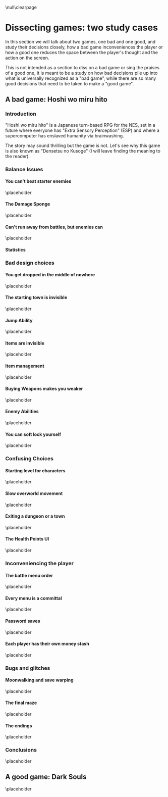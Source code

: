 \null\clearpage

Dissecting games: two study cases
=================================

In this section we will talk about two games, one bad and one good, and study their decisions closely, how a bad game inconveniences the player or how a good one reduces the space between the player's thought and the action on the screen.

This is not intended as a section to diss on a bad game or sing the praises of a good one, it is meant to be a study on how bad decisions pile up into what is universally recognized as a "bad game", while there are so many good decisions that need to be taken to make a "good game".

A bad game: Hoshi wo miru hito
-------------------------------

### Introduction

"Hoshi wo miru hito" is a Japanese turn-based RPG for the NES, set in a future where everyone has "Extra Sensory Perception" (ESP) and where a supercomputer has enslaved humanity via brainwashing.

The story may sound thrilling but the game is not. Let's see why this game is also known as "Densetsu no Kusoge" (I will leave finding the meaning to the reader).

### Balance Issues

#### You can't beat starter enemies

\placeholder

#### The Damage Sponge

\placeholder

#### Can't run away from battles, but enemies can

\placeholder

<!--
You can't beat starting enemies
"Barrier Maiden" Misa is the only character that can cross damage tiles without taking damage
You cannot run away from battles, until you get the teleport spell, which works better when failing
-->

#### Statistics

<!--
The defense stat scales so badly it's unnoticeable
The speed stat is unused (every battle goes your team - their team, regardless of speed)
-->

### Bad design choices

#### You get dropped in the middle of nowhere

<!--
You get dropped in the middle of nowhere, it's all in the manual
-->

\placeholder

#### The starting town is invisible

<!--
The starting town is INVISIBLE and there is a lousy in-game excuse for it
-->

\placeholder

#### Jump Ability

<!--
At level 1 you can "jump rivers" but you don't know which rivers you can jump
-->

\placeholder

#### Items are invisible

<!--
All items in the overworld (including plot-crucial ones) are invisible and only a "ding" tells you picked up something
-->

\placeholder

#### Item management

<!--
If you buy a new weapon, the old one gets automatically discarded
you can't un-equip items
-->

\placeholder

#### Buying Weapons makes you weaker

<!--
Buying weapons makes you weaker: the ray gun does less damage cause the defense values of enemies come into play
-->

\placeholder

#### Enemy Abilities

<!--
Kariou Ability for enemies (Paralysis + Poison un-curable in battle)
When all party members are paralyzed you don't game over, you have to wait to be killed
-->

\placeholder

#### You can soft lock yourself

<!--
Keycards disappear on use, so you can get softlocked if you don't buy enough
-->

\placeholder

### Confusing Choices

#### Starting level for characters

<!--
You start at level 0
-->
\placeholder

#### Slow overworld movement

<!--
Very slow movement in the overworld, when the NES can manage faster movement
-->
\placeholder

#### Exiting a dungeon or a town

<!--
Exiting a dungeon or a town gets you at the beginning of the map
-->
\placeholder

#### The Health Points UI

<!--
Since you can get 5 digits of health, but they wouldn't fit, the last digit is always cropped from your HP
-->
\placeholder

### Inconveniencing the player

#### The battle menu order

<!--
The first option is "ESP" instead of "Fight"
-->
\placeholder

#### Every menu is a committal

<!--
No "back button" on menus, every menu is a committal, if you don't have enough mana for an ESP, you lose a turn
-->
\placeholder

#### Password saves
<!--
Password saves + passwords get you back at the lower multiple of level 4 and money at a multiple of 255
-->
\placeholder

#### Each player has their own money stash

\placeholder

### Bugs and glitches

#### Moonwalking and save warping

\placeholder

#### The final maze

\placeholder

<!-- In the last maze, first floor, no walls or encounter tiles have been programmed, in the other floors, no walls were programmed -->

#### The endings

<!--
The endings (join, leave or fight: but the latter makes you lose automatically)
-->
\placeholder


### Conclusions

<!-- Product of a rushed release to go against Dragon Quest, seems to be made by only one programmer, now has a cult following -->

\placeholder

A good game: Dark Souls
------------------------

\placeholder
